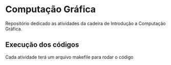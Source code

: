 # Computação Gráfica
Repositório dedicado as atividades da cadeira de Introdução a Computação Gráfica.

## Execução dos códigos
Cada atividade terá um arquivo makefile para rodar o código
